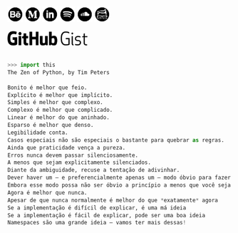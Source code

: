 <a href="https://www.behance.net/fernandocelmer" target="_blank">
	<img src="https://github.com/FernandoCelmer/FernandoCelmer/blob/master/img/icons/icon-behance.png" alt="behance" class="w3-hover-opacity" width="35" height="35"></a>
	
<a href="https://medium.com/@fernandocelmer" target="_blank">
	<img src="https://github.com/FernandoCelmer/FernandoCelmer/blob/master/img/icons/icon-medium.png" alt="medium" class="w3-hover-opacity" width="35" height="35"></a>
	
<a href="https://www.linkedin.com/in/fernando-celmer/" target="_blank">
	<img src="https://github.com/FernandoCelmer/FernandoCelmer/blob/master/img/icons/icon-linkedin.png" alt="linkedin" class="w3-hover-opacity" width="35" height="35"></a>
	
<a href="https://soundcloud.com/fernandocelmer/tracks" target="_blank">
	<img src="https://github.com/FernandoCelmer/FernandoCelmer/blob/master/img/icons/icon-spotify.png" alt="soundcloud" class="w3-hover-opacity" width="35" height="35"></a>
	
<a href="http://www.fernandocelmer.com/img/icons/icon-soundcloud.png" target="_blank">
	<img src="https://github.com/FernandoCelmer/FernandoCelmer/blob/master/img/icons/icon-soundcloud.png" alt="soundcloud" class="w3-hover-opacity" width="35" height="35"></a>
	
<a href="http://www.fernandocelmer.com" target="_blank">
	<img src="https://github.com/FernandoCelmer/FernandoCelmer/blob/master/img/icons/icon-fernando.png" alt="website" class="w3-hover-opacity" width="35" height="35"></a>
	
<br>
<br>
<a href="https://gist.github.com/FernandoCelmer">
<img style="-webkit-user-select: none;margin: auto;" src="https://github.com/FernandoCelmer/FernandoCelmer/blob/master/img/fernando-celmer-github-gist.png" width="180" height="33"></a>
<br>
<br>

```python
>>> import this
The Zen of Python, by Tim Peters

Bonito é melhor que feio.
Explícito é melhor que implícito.
Simples é melhor que complexo.
Complexo é melhor que complicado.
Linear é melhor do que aninhado.
Esparso é melhor que denso.
Legibilidade conta.
Casos especiais não são especiais o bastante para quebrar as regras.
Ainda que praticidade vença a pureza.
Erros nunca devem passar silenciosamente. 
A menos que sejam explicitamente silenciados.
Diante da ambiguidade, recuse a tentação de adivinhar.
Dever haver um — e preferencialmente apenas um — modo óbvio para fazer algo.
Embora esse modo possa não ser óbvio a princípio a menos que você seja holandês.
Agora é melhor que nunca.
Apesar de que nunca normalmente é melhor do que *exatamente* agora
Se a implementação é difícil de explicar, é uma má ideia
Se a implementação é fácil de explicar, pode ser uma boa ideia
Namespaces são uma grande ideia — vamos ter mais dessas!
```
